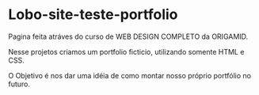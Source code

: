 # Lobo-site-teste-portfolio

Pagina feita atráves do curso de WEB DESIGN COMPLETO da ORIGAMID.

Nesse projetos criamos um portfolio ficticio, utilizando somente HTML e CSS.

O Objetivo é nos dar uma idéia de como montar nosso próprio portfólio no futuro.


